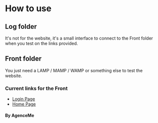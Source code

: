 # How to use

## Log folder

It's not for the website, it's a small interface to connect to the Front folder when you test on the links provided.

## Front folder

You just need a LAMP / MAMP / WAMP or something else to test the website.

### Current links for the Front

- [Login Page](https://moneysquid.agence-me.com/Log/)
- [Home Page](https://moneysquid.agence-me.com/Front/)


#### By AgenceMe